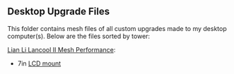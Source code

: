 ## Desktop Upgrade Files

This folder contains mesh files of all custom upgrades made to my desktop computer(s). Below are the files sorted by tower:

[Lian Li Lancool II Mesh Performance](https://lian-li.com/product/lancool-ii-mesh/):
  - 7in [LCD mount](https://abra-electronics.com/robotics-embedded-electronics/jetson-nvidia/wave-14628-7inch-hdmi-lcd-h-1024x600-ips-supports-various-systems-capacitive-touch.html)
